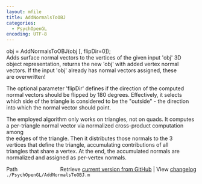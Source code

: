 ```yaml
---
layout: mfile
title: AddNormalsToOBJ
categories:
  - PsychOpenGL
encoding: UTF-8
---
```


obj = AddNormalsToOBJ(obj [, flipDir=0]);  
Adds surface normal vectors to the vertices of the given input 'obj' 3D  
object representation, returns the new 'obj' with added vertex normal  
vectors. If the input 'obj' already has normal vectors assigned, these  
are overwritten!  

The optional parameter 'flipDir' defines if the direction of the computed  
normal vectors should be flipped by 180 degrees. Effectively, it selects  
which side of the triangle is considered to be the "outside" - the direction  
into which the normal vector should point.  

The employed algorithm only works on triangles, not on quads. It computes  
a per-triangle normal vector via normalized cross-product computation among  
the edges of the triangle. Then it distributes those normals to the 3  
vertices that define the triangle, accumulating contributions of all  
triangles that share a vertex. At the end, the accumulated normals are  
normalized and assigned as per-vertex normals.  


<div class="code_header" style="text-align:right;">
  <span style="float:left;">Path&nbsp;&nbsp;</span> <span class="counter">Retrieve <a href=
  "https://raw.github.com/Psychtoolbox-3/Psychtoolbox-3/beta/./PsychOpenGL/AddNormalsToOBJ.m">current version from GitHub</a> | View <a href=
  "https://github.com/Psychtoolbox-3/Psychtoolbox-3/commits/beta/./PsychOpenGL/AddNormalsToOBJ.m">changelog</a></span>
</div>
<div class="code">
  <code>./PsychOpenGL/AddNormalsToOBJ.m</code>
</div>

